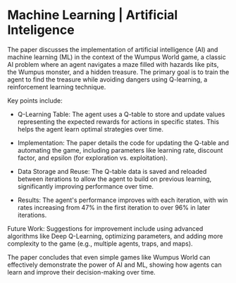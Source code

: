 # Machine Learning | Artificial Inteligence

The paper discusses the implementation of artificial intelligence (AI) and machine learning (ML) in the context of the Wumpus World game, a classic AI problem where an agent navigates a maze filled with hazards like pits, the Wumpus monster, and a hidden treasure. The primary goal is to train the agent to find the treasure while avoiding dangers using Q-learning, a reinforcement learning technique.

Key points include:

- Q-Learning Table: The agent uses a Q-table to store and update values representing the expected rewards for actions in specific states. This helps the agent learn optimal strategies over time.

- Implementation: The paper details the code for updating the Q-table and automating the game, including parameters like learning rate, discount factor, and epsilon (for exploration vs. exploitation).

- Data Storage and Reuse: The Q-table data is saved and reloaded between iterations to allow the agent to build on previous learning, significantly improving performance over time.

- Results: The agent's performance improves with each iteration, with win rates increasing from 47% in the first iteration to over 96% in later iterations.

Future Work: Suggestions for improvement include using advanced algorithms like Deep Q-Learning, optimizing parameters, and adding more complexity to the game (e.g., multiple agents, traps, and maps).

The paper concludes that even simple games like Wumpus World can effectively demonstrate the power of AI and ML, showing how agents can learn and improve their decision-making over time.